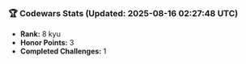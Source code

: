 ### 🏆 Codewars Stats (Updated: 2025-08-16 02:27:48 UTC)

- **Rank:** 8 kyu
- **Honor Points:** 3
- **Completed Challenges:** 1
